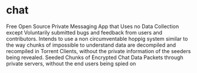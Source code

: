 # chat
Free Open Source Private Messaging App that Uses no Data Collection except Voluntarily submitted bugs and feedback from users and contributors. Intends to use a non circumventable hoppig system similar to the way chunks of impossible to understand data are decompiled and recompiled in Torrent Clients, without the private information of the seeders being revealed. Seeded Chunks of Encrypted Chat Data Packets through private servers, without the end users being spied on
